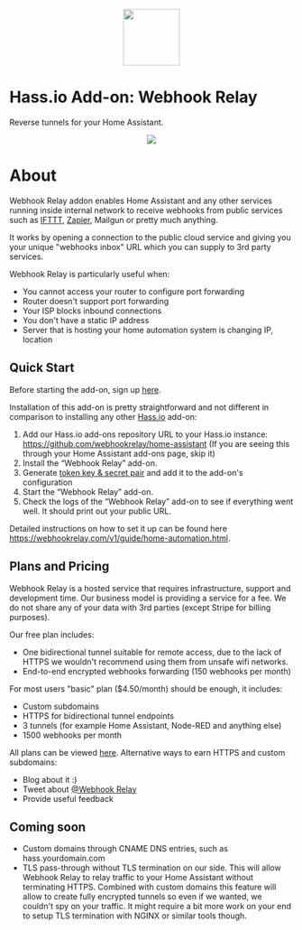 <p align="center">
    <a href="https://webhookrelay.com" target="_blank"><img width="100"src="https://webhookrelay.com/images/sat_logo.png"></a>
</p>

# Hass.io Add-on: Webhook Relay

Reverse tunnels for your Home Assistant. 


<p align="center">
    <a href="https://webhookrelay.com/v1/guide/home-automation.html#Home-Assistant" target="_blank"><img src="https://webhookrelay.com/images/hassio-addon.jpeg"></a>
</p>

# About

Webhook Relay addon enables Home Assistant and any other services running inside internal network to receive webhooks from public services such as [IFTTT](https://ifttt.com), [Zapier](https://zapier.com/), Mailgun or pretty much anything.

It works by opening a connection to the public cloud service and giving you your unique "webhooks inbox" URL which you can supply to 3rd party services.

Webhook Relay is particularly useful when:

* You cannot access your router to configure port forwarding
* Router doesn't support port forwarding
* Your ISP blocks inbound connections
* You don't have a static IP address
* Server that is hosting your home automation system is changing IP, location

## Quick Start

Before starting the add-on, sign up [here](https://my.webhookrelay.com).

Installation of this add-on is pretty straightforward and not different in comparison to installing any other [Hass.io](https://hass.io) add-on:

  1. Add our Hass.io add-ons repository URL to your Hass.io instance: https://github.com/webhookrelay/home-assistant (If you are seeing this through your Home Assistant add-ons page, skip it)
  2. Install the “Webhook Relay” add-on.
  3. Generate [token key & secret pair](https://my.webhookrelay.com/tokens) and add it to the add-on's configuration 
  4. Start the “Webhook Relay” add-on.
  5. Check the logs of the “Webhook Relay” add-on to see if everything went well. It should print out your public URL.

Detailed instructions on how to set it up can be found here https://webhookrelay.com/v1/guide/home-automation.html. 

## Plans and Pricing

Webhook Relay is a hosted service that requires infrastructure, support and development time. Our business model is providing a service for a fee. We do not share any of your data with 3rd parties (except Stripe for billing purposes). 

Our free plan includes:

* One bidirectional tunnel suitable for remote access, due to the lack of HTTPS we wouldn't recommend using them from unsafe wifi networks.
* End-to-end encrypted webhooks forwarding (150 webhooks per month)

For most users "basic" plan ($4.50/month) should be enough, it includes:

* Custom subdomains
* HTTPS for bidirectional tunnel endpoints
* 3 tunnels (for example Home Assistant, Node-RED and anything else)
* 1500 webhooks per month

All plans can be viewed [here](https://webhookrelay.com/pricing/). Alternative ways to earn HTTPS and custom subdomains:

* Blog about it :) 
* Tweet about [@Webhook Relay](https://twitter.com/webhookrelay)
* Provide useful feedback

## Coming soon

* Custom domains through CNAME DNS entries, such as hass.yourdomain.com
* TLS pass-through without TLS termination on our side. This will allow Webhook Relay to relay traffic to your Home Assistant without terminating HTTPS. Combined with custom domains this feature will allow to create fully encrypted tunnels so even if we wanted, we couldn't spy on your traffic. It might require a bit more work on your end to setup TLS termination with NGINX or similar tools though. 